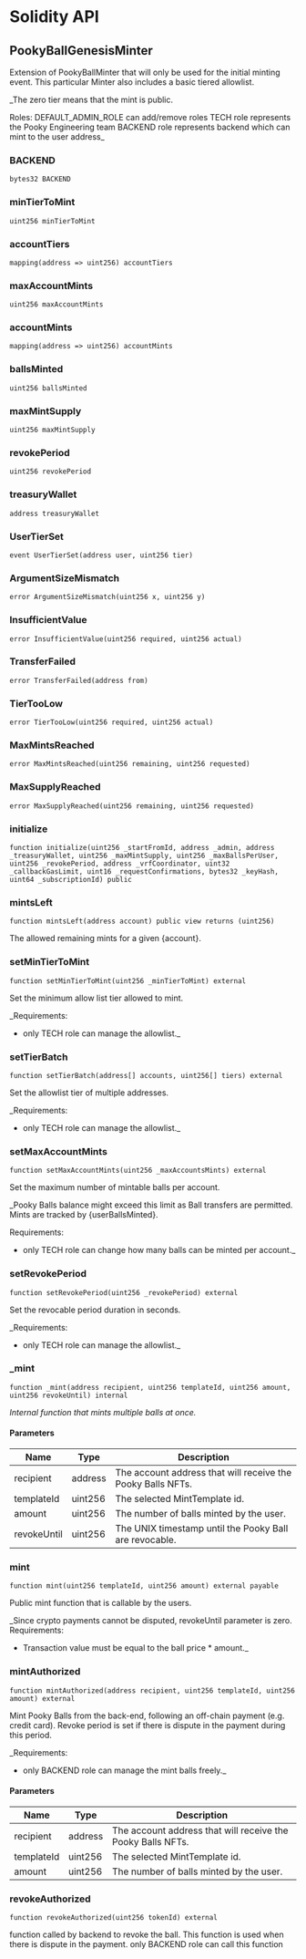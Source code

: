 # Solidity API

## PookyBallGenesisMinter

Extension of PookyBallMinter that will only be used for the initial minting event.
This particular Minter also includes a basic tiered allowlist.

_The zero tier means that the mint is public.

Roles:
  DEFAULT_ADMIN_ROLE can add/remove roles
  TECH role represents the Pooky Engineering team
  BACKEND role represents backend which can mint to the user address_

### BACKEND

```solidity
bytes32 BACKEND
```

### minTierToMint

```solidity
uint256 minTierToMint
```

### accountTiers

```solidity
mapping(address => uint256) accountTiers
```

### maxAccountMints

```solidity
uint256 maxAccountMints
```

### accountMints

```solidity
mapping(address => uint256) accountMints
```

### ballsMinted

```solidity
uint256 ballsMinted
```

### maxMintSupply

```solidity
uint256 maxMintSupply
```

### revokePeriod

```solidity
uint256 revokePeriod
```

### treasuryWallet

```solidity
address treasuryWallet
```

### UserTierSet

```solidity
event UserTierSet(address user, uint256 tier)
```

### ArgumentSizeMismatch

```solidity
error ArgumentSizeMismatch(uint256 x, uint256 y)
```

### InsufficientValue

```solidity
error InsufficientValue(uint256 required, uint256 actual)
```

### TransferFailed

```solidity
error TransferFailed(address from)
```

### TierTooLow

```solidity
error TierTooLow(uint256 required, uint256 actual)
```

### MaxMintsReached

```solidity
error MaxMintsReached(uint256 remaining, uint256 requested)
```

### MaxSupplyReached

```solidity
error MaxSupplyReached(uint256 remaining, uint256 requested)
```

### initialize

```solidity
function initialize(uint256 _startFromId, address _admin, address _treasuryWallet, uint256 _maxMintSupply, uint256 _maxBallsPerUser, uint256 _revokePeriod, address _vrfCoordinator, uint32 _callbackGasLimit, uint16 _requestConfirmations, bytes32 _keyHash, uint64 _subscriptionId) public
```

### mintsLeft

```solidity
function mintsLeft(address account) public view returns (uint256)
```

The allowed remaining mints for a given {account}.

### setMinTierToMint

```solidity
function setMinTierToMint(uint256 _minTierToMint) external
```

Set the minimum allow list tier allowed to mint.

_Requirements:
- only TECH role can manage the allowlist._

### setTierBatch

```solidity
function setTierBatch(address[] accounts, uint256[] tiers) external
```

Set the allowlist tier of multiple addresses.

_Requirements:
- only TECH role can manage the allowlist._

### setMaxAccountMints

```solidity
function setMaxAccountMints(uint256 _maxAccountsMints) external
```

Set the maximum number of mintable balls per account.

_Pooky Balls balance might exceed this limit as Ball transfers are permitted.
Mints are tracked by {userBallsMinted}.

Requirements:
- only TECH role can change how many balls can be minted per account._

### setRevokePeriod

```solidity
function setRevokePeriod(uint256 _revokePeriod) external
```

Set the revocable period duration in seconds.

_Requirements:
- only TECH role can manage the allowlist._

### _mint

```solidity
function _mint(address recipient, uint256 templateId, uint256 amount, uint256 revokeUntil) internal
```

_Internal function that mints multiple balls at once._

#### Parameters

| Name | Type | Description |
| ---- | ---- | ----------- |
| recipient | address | The account address that will receive the Pooky Balls NFTs. |
| templateId | uint256 | The selected MintTemplate id. |
| amount | uint256 | The number of balls minted by the user. |
| revokeUntil | uint256 | The UNIX timestamp until the Pooky Ball are revocable. |

### mint

```solidity
function mint(uint256 templateId, uint256 amount) external payable
```

Public mint function that is callable by the users.

_Since crypto payments cannot be disputed, revokeUntil parameter is zero.
Requirements:
- Transaction value must be equal to the ball price * amount._

### mintAuthorized

```solidity
function mintAuthorized(address recipient, uint256 templateId, uint256 amount) external
```

Mint Pooky Balls from the back-end, following an off-chain payment (e.g. credit card).
Revoke period is set if there is dispute in the payment during this period.

_Requirements:
- only BACKEND role can manage the mint balls freely._

#### Parameters

| Name | Type | Description |
| ---- | ---- | ----------- |
| recipient | address | The account address that will receive the Pooky Balls NFTs. |
| templateId | uint256 | The selected MintTemplate id. |
| amount | uint256 | The number of balls minted by the user. |

### revokeAuthorized

```solidity
function revokeAuthorized(uint256 tokenId) external
```

function called by backend to revoke the ball.
This function is used when there is dispute in the payment.
only BACKEND role can call this function

